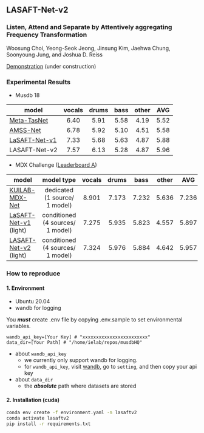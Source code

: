 ## LASAFT-Net-v2


### Listen, Attend and Separate by Attentively aggregating Frequency Transformation

Woosung Choi, Yeong-Seok Jeong, Jinsung Kim, Jaehwa Chung, Soonyoung Jung, and Joshua D. Reiss

[Demonstration](https://ws-choi.github.io/LASAFT-Net-v2/) (under construction)

### Experimental Results

- Musdb 18

| model                   |     vocals    |     drums     |      bass     |     other     |      AVG      |
|-------------------------|:-------------:|:-------------:|:-------------:|:-------------:|:-------------:|
| [Meta-TasNet](https://github.com/pfnet-research/meta-tasnet)  |      6.40     |      5.91     |      5.58     |      4.19     |      5.52     |
| [AMSS-Net](https://github.com/ws-choi/AMSS-Net) |      6.78     |      5.92     |      5.10     |      4.51     |      5.58     |
| [LaSAFT-Net-v1](https://github.com/ws-choi/Conditioned-Source-Separation-LaSAFT) |     7.33    |      5.68     | 5.63 | 4.87 |      5.88     |
| LASAFT-Net-v2 | 7.57 | 6.13 |      5.28     | 4.87 | 5.96 |

- MDX Challenge ([Leaderboard A](https://www.aicrowd.com/challenges/music-demixing-challenge-ismir-2021/leaderboards?challenge_leaderboard_extra_id=868&challenge_round_id=886))

| model                   | model type |     vocals    |     drums     |      bass     |     other     |      AVG      |
|-------------------------|:-------------:|:-------------:|:-------------:|:-------------:|:-------------:|:-------------:|
| [KUILAB-MDX-Net](https://github.com/kuielab/mdx-net/tree/Leaderboard_A) | dedicated (1 source/ 1 model) | 8.901 | 7.173 | 7.232 | 5.636 | 7.236 |
| [LaSAFT-Net-v1](https://github.com/ws-choi/Conditioned-Source-Separation-LaSAFT) (light) | conditioned (4 sources/ 1 model)  |  7.275		 | 5.935	 | 5.823	 | 4.557	 | 5.897 |
| [LASAFT-Net-v2](https://github.com/ws-choi/LASAFT-Net-v2/tree/mdx-medium-v2-669) (light) | conditioned (4 sources/ 1 model) |  7.324	 | 5.976	 | 5.884 | 4.642 | 5.957 |


### How to reproduce

#### 1. Environment

- Ubuntu 20.04
- wandb for logging

You ***must*** create .env file by copying .env.sample to set environmental variables.

```
wandb_api_key=[Your Key] # "xxxxxxxxxxxxxxxxxxxxxxxx"
data_dir=[Your Path] # "/home/ielab/repos/musdbHQ"
```

- about ```wandb_api_key```
   - we currently only support wandb for logging.
   - for ```wandb_api_key```, visit [wandb](https://wandb.ai/site), go to ```setting```, and then copy your api key
- about ```data_dir```
   - the ***absolute*** path where datasets are stored

#### 2. Installation (cuda)

```bash
conda env create -f environment.yaml -n lasaftv2
conda activate lasaftv2
pip install -r requirements.txt
```
